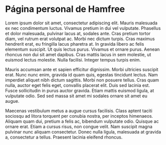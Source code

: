 # Página personal de Hamfree



Lorem ipsum dolor sit amet, consectetur adipiscing elit. Mauris malesuada ex nec condimentum luctus. Vivamus pretium in dui vel vulputate. Phasellus et dolor malesuada, pulvinar lacus at, sodales ante. Cras pretium tortor diam, vel rutrum erat volutpat ac. Morbi nec dictum turpis. Cras maximus hendrerit erat, eu fringilla lacus pharetra at. In gravida libero ac felis elementum suscipit. Ut quis lectus purus. Vivamus et ornare purus. Aenean rhoncus non dui sit amet dapibus. Cras mattis lacus in sem molestie, ut euismod lectus molestie. Nulla facilisi. Integer tempus turpis enim.

Mauris accumsan ante et sapien efficitur dignissim. Morbi ultricies suscipit erat. Nunc nunc enim, gravida id quam quis, egestas tincidunt lectus. Nam imperdiet aliquet nibh dictum sagittis. Morbi non posuere tellus. Cras quam nulla, auctor eget felis eget, convallis placerat elit. Duis sed lacinia est. Fusce sollicitudin in purus auctor gravida. Etiam mattis euismod ligula, at vulputate odio. Sed sed massa sit amet mi sodales ornare sit amet eu augue.

Maecenas vestibulum metus a augue cursus facilisis. Class aptent taciti sociosqu ad litora torquent per conubia nostra, per inceptos himenaeos. Aliquam quam dui, pretium a felis ac, bibendum vulputate odio. Quisque ac ornare erat. Etiam a cursus risus, non congue velit. Nam suscipit magna pulvinar nunc aliquam consectetur. Donec nulla ligula, malesuada at gravida a, consectetur a tellus. Praesent lacinia eleifend rhoncus. 
